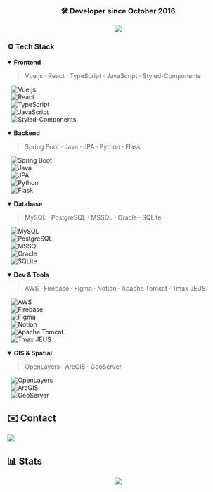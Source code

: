 <div align="center">

### 🛠️ Developer since October 2016

<img src="https://capsule-render.vercel.app/api?type=waving&color=gradient&height=200&section=header&text=🤩Welcome%20to%20Jinwoo's%20GitLab🤩&fontSize=40&fontColor=random&fontAlign=50&fontAlignY=40" />

</div>

### ⚙️ Tech Stack
<details open>
<summary><strong>Frontend</strong></summary>

> Vue.js · React · TypeScript · JavaScript · Styled-Components

&nbsp;&nbsp;![Vue.js](https://img.shields.io/badge/Vue.js-%234FC08D?style=flat&logo=vuedotjs&logoColor=white)  
&nbsp;&nbsp;![React](https://img.shields.io/badge/React-%2300D1FF?style=flat&logo=react&logoColor=white)  
&nbsp;&nbsp;![TypeScript](https://img.shields.io/badge/TypeScript-%233178C6?style=flat&logo=typescript&logoColor=white)  
&nbsp;&nbsp;![JavaScript](https://img.shields.io/badge/JavaScript-%23F7DF1E?style=flat&logo=javascript&logoColor=white)  
&nbsp;&nbsp;![Styled-Components](https://img.shields.io/badge/Styled--Components-%23DB7093?style=flat&logo=styledcomponents&logoColor=white)

</details>

<details open>
<summary><strong>Backend</strong></summary>

> Spring Boot · Java · JPA · Python · Flask

&nbsp;&nbsp;![Spring Boot](https://img.shields.io/badge/SpringBoot-%236DB33F?style=flat&logo=springboot&logoColor=white)  
&nbsp;&nbsp;![Java](https://img.shields.io/badge/Java-%23F7B731?style=flat&logo=openjdk&logoColor=white)  
&nbsp;&nbsp;![JPA](https://img.shields.io/badge/JPA-%238B8B8B?style=flat&logo=hibernate&logoColor=white)  
&nbsp;&nbsp;![Python](https://img.shields.io/badge/Python-%233B7D1E?style=flat&logo=python&logoColor=white)  
&nbsp;&nbsp;![Flask](https://img.shields.io/badge/Flask-%23000000?style=flat&logo=flask&logoColor=white)

</details>

<details open>
<summary><strong>Database</strong></summary>

> MySQL · PostgreSQL · MSSQL · Oracle · SQLite

&nbsp;&nbsp;![MySQL](https://img.shields.io/badge/MySQL-%2300A4D6?style=flat&logo=mysql&logoColor=white)  
&nbsp;&nbsp;![PostgreSQL](https://img.shields.io/badge/PostgreSQL-%23316192?style=flat&logo=postgresql&logoColor=white)  
&nbsp;&nbsp;![MSSQL](https://img.shields.io/badge/MSSQL-%232D2A4E?style=flat&logo=microsoftsqlserver&logoColor=white)  
&nbsp;&nbsp;![Oracle](https://img.shields.io/badge/Oracle-%23F80000?style=flat&logo=oracle&logoColor=white)  
&nbsp;&nbsp;![SQLite](https://img.shields.io/badge/SQLite-%2307405F?style=flat&logo=sqlite&logoColor=white)

</details>

<details open>
<summary><strong>Dev & Tools</strong></summary>

> AWS · Firebase · Figma · Notion · Apache Tomcat · Tmax JEUS

&nbsp;&nbsp;![AWS](https://img.shields.io/badge/AWS-%23FF9900?style=flat&logo=amazonaws&logoColor=white)  
&nbsp;&nbsp;![Firebase](https://img.shields.io/badge/Firebase-%23FFCA28?style=flat&logo=firebase&logoColor=white)  
&nbsp;&nbsp;![Figma](https://img.shields.io/badge/Figma-%23F24E1E?style=flat&logo=figma&logoColor=white)  
&nbsp;&nbsp;![Notion](https://img.shields.io/badge/Notion-%23000000?style=flat&logo=notion&logoColor=white)  
&nbsp;&nbsp;![Apache Tomcat](https://img.shields.io/badge/Tomcat-%23F8DC75?style=flat&logo=apachetomcat&logoColor=white)  
&nbsp;&nbsp;![Tmax JEUS](https://img.shields.io/badge/Tmax--JEUS-%239F9F9F?style=flat&logoColor=white)

</details>

<details open>
<summary><strong>GIS & Spatial</strong></summary>

> OpenLayers · ArcGIS · GeoServer

&nbsp;&nbsp;![OpenLayers](https://img.shields.io/badge/OpenLayers-%234A90E2?style=flat&logo=OpenLayers&logoColor=white)  
&nbsp;&nbsp;![ArcGIS](https://img.shields.io/badge/ArcGIS-%23FF6F00?style=flat&logo=ArcGIS&logoColor=white)  
&nbsp;&nbsp;![GeoServer](https://img.shields.io/badge/GeoServer-%23008000?style=flat&logo=GeoServer&logoColor=white)

</details>

## ✉️ Contact
<a href="mailto:jinwoo1004@kakao.com">
  <img src="https://img.shields.io/badge/KakaoMail-000000?style=flat&logo=gmail&logoColor=white" />
</a>

## 📊 Stats

<div align="center">
  <img src="https://github-readme-stats.vercel.app/api/top-langs/?username=jinwoo1004&layout=compact&theme=graywhite&title_color=000000&text_color=000000&bg_color=ffffff&cache_seconds=1" />
</div>
